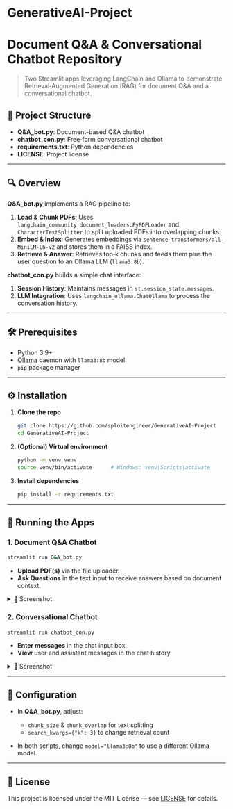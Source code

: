# GenerativeAI-Project

# Document Q\&A & Conversational Chatbot Repository

> Two Streamlit apps leveraging LangChain and Ollama to demonstrate Retrieval‑Augmented Generation (RAG) for document Q\&A and a conversational chatbot.

## 📁 Project Structure

* **Q\&A\_bot.py**: Document-based Q\&A chatbot
* **chatbot\_con.py**: Free‑form conversational chatbot
* **requirements.txt**: Python dependencies
* **LICENSE**: Project license

---

## 🔍 Overview

**Q\&A\_bot.py** implements a RAG pipeline to:

1. **Load & Chunk PDFs**: Uses `langchain_community.document_loaders.PyPDFLoader` and `CharacterTextSplitter` to split uploaded PDFs into overlapping chunks.
2. **Embed & Index**: Generates embeddings via `sentence-transformers/all-MiniLM-L6-v2` and stores them in a FAISS index.
3. **Retrieve & Answer**: Retrieves top‑k chunks and feeds them plus the user question to an Ollama LLM (`llama3:8b`).

**chatbot\_con.py** builds a simple chat interface:

1. **Session History**: Maintains messages in `st.session_state.messages`.
2. **LLM Integration**: Uses `langchain_ollama.ChatOllama` to process the conversation history.

---

## 🛠️ Prerequisites

* Python 3.9+
* [Ollama](https://ollama.com/) daemon with `llama3:8b` model
* `pip` package manager

---

## ⚙️ Installation

1. **Clone the repo**

   ```bash
   git clone https://github.com/sploitengineer/GenerativeAI-Project
   cd GenerativeAI-Project
   ```

2. **(Optional) Virtual environment**

   ```bash
   python -m venv venv
   source venv/bin/activate      # Windows: venv\Scripts\activate
   ```

3. **Install dependencies**

   ```bash
   pip install -r requirements.txt
   ```

---

## 🚀 Running the Apps

### 1. Document Q\&A Chatbot

```bash
streamlit run Q&A_bot.py
```

* **Upload PDF(s)** via the file uploader.
* **Ask Questions** in the text input to receive answers based on document context.

<details>
  <summary>📸 Screenshot</summary>
  ![App Screenshot](Q&A.png)
</details>

### 2. Conversational Chatbot

```bash
streamlit run chatbot_con.py
```

* **Enter messages** in the chat input box.
* **View** user and assistant messages in the chat history.

<details>
  <summary>📸 Screenshot</summary>
  ![Chat Screenshot](Conversation_bot.png)
</details>

---

## 🔧 Configuration

* In **Q\&A\_bot.py**, adjust:

  * `chunk_size` & `chunk_overlap` for text splitting
  * `search_kwargs={"k": 3}` to change retrieval count
* In both scripts, change `model="llama3:8b"` to use a different Ollama model.

---

## 📄 License

This project is licensed under the MIT License — see [LICENSE](LICENSE) for details.
